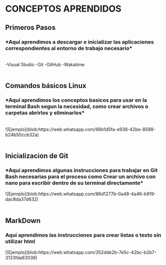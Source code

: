 <h1> CONCEPTOS APRENDIDOS </h1>

<h2>Primeros Pasos</h2> 
   <h3>*Aquí aprendimos a descargar e inicializar las aplicaciones correspondientes
al entorno de trabajo necesario*</h3> <br>
-Visual Studio
-Git
-GitHub
-Wakatime 
<br>
<br>
<h2> Comandos básicos Linux </h2>
   <h3>*Aquí aprendimos los conceptos basicos para usar en la terminal Bash 
segun la necesidad, como crear archivos o carpetas abrirlos y eliminarlos*</h3> <br>
![Ejemplo](blob:https://web.whatsapp.com/66b1d5fa-e938-42be-8598-b24b50ccb32a)
<br>
<br>
<h2> Inicializacion de Git</h2>
   <h3>*Aquí aprendimos algunas instrucciones para trabajar en Git Bash necesarias para el proceso 
como Crear un archivo con nano para escribir dentro de su terminal directamente*</h3>
![Ejemplo](blob:https://web.whatsapp.com/86d1277b-0a48-4a46-b919-dac8da37d632)
<br>
<br>
<h2> MarkDown</h2>
   <h3>Aquí aprendimos las instrucciones para crear listas o texto sin utilizar html</h3>
![Ejemplo](blob:https://web.whatsapp.com/352dde2b-7e5c-42bc-b2b7-3133fda83036)
